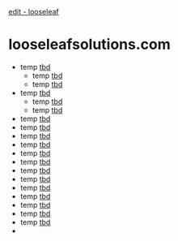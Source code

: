 [edit - looseleaf](https://github.com/looseleaf/looseleafsolutions.com/edit/master/README.md)
# looseleafsolutions.com

- temp [tbd](tbd)
  - temp [tbd](tbd)
  - temp [tbd](tbd)
- temp [tbd](tbd)
  - temp [tbd](tbd)
  - temp [tbd](tbd)
- temp [tbd](tbd)
- temp [tbd](tbd)
- temp [tbd](tbd)
- temp [tbd](tbd)
- temp [tbd](tbd)
- temp [tbd](tbd)
- temp [tbd](tbd)
- temp [tbd](tbd)
- temp [tbd](tbd)
- temp [tbd](tbd)
- temp [tbd](tbd)
- temp [tbd](tbd)
- temp [tbd](tbd)
- 
